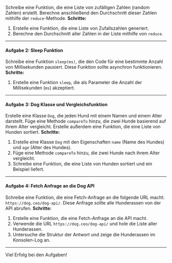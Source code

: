 Schreibe eine Funktion, die eine Liste von zufälligen Zahlen (random Zahlen) erstellt. Berechne anschließend den Durchschnitt dieser Zahlen mithilfe der `reduce`-Methode.
**Schritte:**
1. Erstelle eine Funktion, die eine Liste von Zufallszahlen generiert.
2. Berechne den Durchschnitt aller Zahlen in der Liste mithilfe von `reduce`.
---
#### Aufgabe 2: Sleep Funktion
Schreibe eine Funktion `sleep(ms)`, die den Code für eine bestimmte Anzahl von Millisekunden pausiert. Diese Funktion sollte asynchron funktionieren.
**Schritte:**
1. Erstelle eine Funktion `sleep`, die als Parameter die Anzahl der Millisekunden (`ms`) akzeptiert.
---
#### Aufgabe 3: Dog Klasse und Vergleichsfunktion
Erstelle eine Klasse `Dog`, die jeden Hund mit einem Namen und einem Alter darstellt. Füge eine Methode `compareTo` hinzu, die zwei Hunde basierend auf ihrem Alter vergleicht.
Erstelle außerdem eine Funktion, die eine Liste von Hunden sortiert.
**Schritte:**
1. Erstelle eine Klasse `Dog` mit den Eigenschaften `name` (Name des Hundes) und `age` (Alter des Hundes).
2. Füge eine Methode `compareTo` hinzu, die zwei Hunde nach ihrem Alter vergleicht.
3. Schreibe eine Funktion, die eine Liste von Hunden sortiert und ein Beispiel liefert.
---
#### Aufgabe 4: Fetch Anfrage an die Dog API
Schreibe eine Funktion, die eine Fetch-Anfrage an die folgende URL macht: `https://dog.ceo/dog-api/`. Diese Anfrage sollte alle Hunderassen von der API abrufen.
**Schritte:**
1. Erstelle eine Funktion, die eine Fetch-Anfrage an die API macht.
2. Verwende die URL `https://dog.ceo/dog-api/` und hole die Liste aller Hunderassen.
3. Untersuche die Struktur der Antwort und zeige die Hunderassen im Konsolen-Log an.
---
Viel Erfolg bei den Aufgaben!